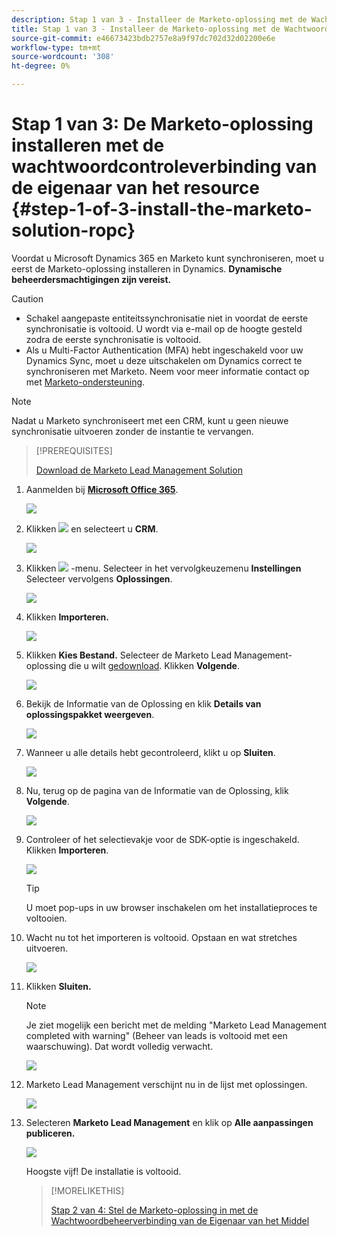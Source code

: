 ```yaml
---
description: Stap 1 van 3 - Installeer de Marketo-oplossing met de Wachtwoordcontrole van de Eigenaar van het Middel - Marketo Docs - Productdocumentatie
title: Stap 1 van 3 - Installeer de Marketo-oplossing met de Wachtwoordbeheerverbinding van de Eigenaar van het Middel
source-git-commit: e46673423bdb2757e8a9f97dc702d32d02200e6e
workflow-type: tm+mt
source-wordcount: '308'
ht-degree: 0%

---
```


# Stap 1 van 3: De Marketo-oplossing installeren met de wachtwoordcontroleverbinding van de eigenaar van het resource {#step-1-of-3-install-the-marketo-solution-ropc}

Voordat u Microsoft Dynamics 365 en Marketo kunt synchroniseren, moet u eerst de Marketo-oplossing installeren in Dynamics. **Dynamische beheerdersmachtigingen zijn vereist.**

>[!CAUTION]
>
>* Schakel aangepaste entiteitssynchronisatie niet in voordat de eerste synchronisatie is voltooid. U wordt via e-mail op de hoogte gesteld zodra de eerste synchronisatie is voltooid.
>* Als u Multi-Factor Authentication (MFA) hebt ingeschakeld voor uw Dynamics Sync, moet u deze uitschakelen om Dynamics correct te synchroniseren met Marketo. Neem voor meer informatie contact op met [Marketo-ondersteuning](https://nation.marketo.com/t5/Support/ct-p/Support).


>[!NOTE]
>
>Nadat u Marketo synchroniseert met een CRM, kunt u geen nieuwe synchronisatie uitvoeren zonder de instantie te vervangen.

>[!PREREQUISITES]
>
>[Download de Marketo Lead Management Solution](/help/marketo/product-docs/crm-sync/microsoft-dynamics-sync/sync-setup/download-the-marketo-lead-management-solution.md)

1. Aanmelden bij **[Microsoft Office 365](https://login.microsoftonline.com/)**.

   ![](assets/image2015-3-16-15-3a58-3a55.png)

1. Klikken ![](assets/image2015-3-16-16-3a1-3a13.png) en selecteert u **CRM**.

   ![](assets/image2015-3-16-16-3a0-3a10.png)

1. Klikken ![](assets/image2015-5-13-10-3a5-3a8.png) -menu. Selecteer in het vervolgkeuzemenu **Instellingen** Selecteer vervolgens **Oplossingen**.

   ![](assets/image2015-5-13-10-3a4-3a1.png)

1. Klikken **Importeren.**

   ![](assets/image2015-3-19-8-3a34-3a8.png)

1. Klikken **Kies Bestand.** Selecteer de Marketo Lead Management-oplossing die u wilt [gedownload](/help/marketo/product-docs/crm-sync/microsoft-dynamics-sync/sync-setup/download-the-marketo-lead-management-solution.md). Klikken **Volgende**.

   ![](assets/image2015-10-9-14-3a44-3a14.png)

1. Bekijk de Informatie van de Oplossing en klik **Details van oplossingspakket weergeven**.

   ![](assets/image2015-10-9-15-3a4-3a16.png)

1. Wanneer u alle details hebt gecontroleerd, klikt u op **Sluiten**.

   ![](assets/image2015-10-9-14-3a57-3a3.png)

1. Nu, terug op de pagina van de Informatie van de Oplossing, klik **Volgende**.

   ![](assets/image2015-10-9-14-3a59-3a24.png)

1. Controleer of het selectievakje voor de SDK-optie is ingeschakeld. Klikken **Importeren**.

   ![](assets/image2015-10-9-15-3a7-3a12.png)

   >[!TIP]
   >
   >U moet pop-ups in uw browser inschakelen om het installatieproces te voltooien.

1. Wacht nu tot het importeren is voltooid. Opstaan en wat stretches uitvoeren.

   ![](assets/image2015-3-11-11-3a34-3a9.png)

1. Klikken **Sluiten.**

   >[!NOTE]
   >
   >Je ziet mogelijk een bericht met de melding &quot;Marketo Lead Management completed with warning&quot; (Beheer van leads is voltooid met een waarschuwing). Dat wordt volledig verwacht.

   ![](assets/image2015-3-13-9-3a54-3a39.png)

1. Marketo Lead Management verschijnt nu in de lijst met oplossingen.

   ![](assets/image2015-3-19-8-3a40-3a38.png)

1. Selecteren **Marketo Lead Management** en klik op **Alle aanpassingen publiceren.**

   ![](assets/image2015-3-19-8-3a41-3a21.png)

   Hoogste vijf! De installatie is voltooid.

   >[!MORELIKETHIS]
   >
   >[Stap 2 van 4: Stel de Marketo-oplossing in met de Wachtwoordbeheerverbinding van de Eigenaar van het Middel](/help/marketo/product-docs/crm-sync/microsoft-dynamics-sync/sync-setup/microsoft-dynamics-365-with-ropc-connection/step-2-of-4-set-up.md)
